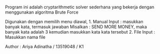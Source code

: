 Program ini adalah cryptarithmetic solver sederhana yang bekerja dengan menggunakan algoritma Brute Force

Digunakan dengan memilih menu diawal,
    1. Manual Input : masukkan banyak kata, termasuk jawaban
                    Misalkan : SEND MORE MONEY, maka banyak kata adalah 3
                    kemudian masukkan kata kata tersebut
    2. File Input : Masukkan nama file

Author : Ariya Adinatha / 13519048 / K1
